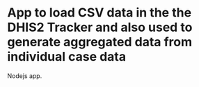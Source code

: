 # App to load CSV data in the the DHIS2 Tracker and also used to generate aggregated data from individual case data
Nodejs app.
